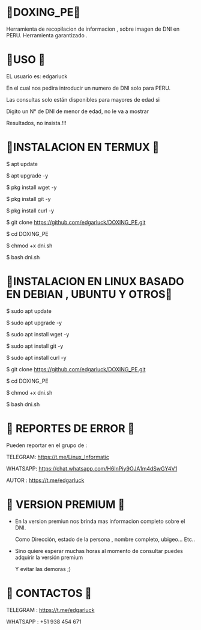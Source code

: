 # 🔰DOXING_PE🔰

Herramienta de recopilacion de informacion , sobre imagen de DNI en PERU. Herramienta garantizado .

# 🔰USO 🔰

EL usuario es: edgarluck

En el cual nos pedira introducir un numero de DNI solo para PERU.

Las consultas solo están disponibles para mayores de edad si 

Digito un N° de DNI de menor de edad, no le va a mostrar 

Resultados, no insista.!!! 

# 🔰INSTALACION EN TERMUX 🔰

$ apt update

$ apt upgrade -y

$ pkg install wget -y

$ pkg install git -y

$ pkg install curl -y

$ git clone https://github.com/edgarluck/DOXING_PE.git

$ cd DOXING_PE

$ chmod +x dni.sh

$ bash dni.sh

# 🔰INSTALACION EN LINUX BASADO EN DEBIAN , UBUNTU Y OTROS🔰

$ sudo apt update

$ sudo apt upgrade -y

$ sudo apt install wget -y

$ sudo apt install git -y

$ sudo apt install curl -y

$ git clone https://github.com/edgarluck/DOXING_PE.git

$ cd DOXING_PE

$ chmod +x dni.sh

$ bash dni.sh

# 🔰 REPORTES DE ERROR 🔰

Pueden reportar en el grupo de :

TELEGRAM: https://t.me/Linux_Informatic

WHATSAPP: https://chat.whatsapp.com/H6InPiy9OJA1m4dSwGY4V1

AUTOR   : https://t.me/edgarluck

# 🔰 VERSION PREMIUM 🔰

* En la version premiun nos brinda mas informacion completo sobre el DNI.
 
  Como Dirección, estado de la persona , nombre completo, ubigeo... Etc..


* Sino quiere esperar muchas horas al momento de consultar puedes adquirir la versión premium 

  Y evitar las demoras ;) 

# 🔰 CONTACTOS 🔰

TELEGRAM : https://t.me/edgarluck

WHATSAPP : +51 938 454 671
